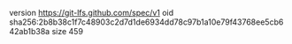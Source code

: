 version https://git-lfs.github.com/spec/v1
oid sha256:2b8b38c1f7c48903c2d7d1de6934dd78c97b1a10e79f43768ee5cb642ab1b38a
size 459
